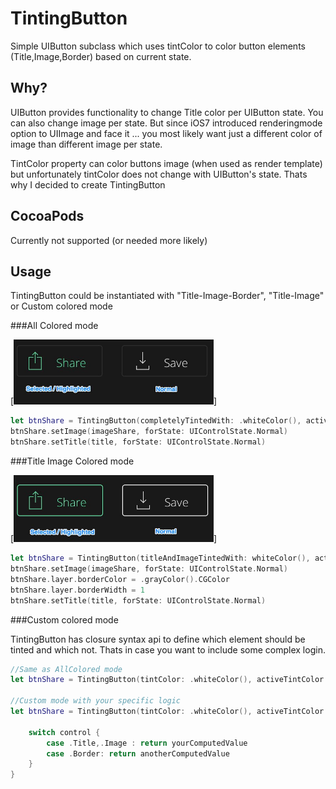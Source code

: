 # TintingButton

Simple UIButton subclass which uses tintColor to color button elements (Title,Image,Border) based on current state. 

Why?
---

UIButton provides functionality to change Title color per UIButton state. You can also change image per state. But since iOS7 introduced renderingmode option to UIImage and face it ... you most likely want just a different color of image than different image per state. 

TintColor property can color buttons image (when used as render template) but unfortunately tintColor does not change with UIButton's state. Thats why I decided to create TintingButton

CocoaPods
---
Currently not supported (or needed more likely)


Usage
---

TintingButton could be instantiated with "Title-Image-Border", "Title-Image" or Custom colored mode 



###All Colored mode

[<img width="320 px" src="previews/screenshot1.jpg"/>]
~~~swift
let btnShare = TintingButton(completelyTintedWith: .whiteColor(), activeTintColor: .greenColor())
btnShare.setImage(imageShare, forState: UIControlState.Normal)
btnShare.setTitle(title, forState: UIControlState.Normal)

~~~
###Title Image Colored mode 

[<img width="320 px" src="previews/screenshot2.jpg"/>]


~~~swift
let btnShare = TintingButton(titleAndImageTintedWith: whiteColor(), activeTintColor: .greenColor())
btnShare.setImage(imageShare, forState: UIControlState.Normal)
btnShare.layer.borderColor = .grayColor().CGColor
btnShare.layer.borderWidth = 1
btnShare.setTitle(title, forState: UIControlState.Normal)

~~~
###Custom colored mode

TintingButton has closure syntax api to define which element should be tinted and which not. Thats in case you want to include some complex login.

~~~swift
//Same as AllColored mode
let btnShare = TintingButton(tintColor: .whiteColor(), activeTintColor: .greenColor()) { (control) -> Bool in return true}

//Custom mode with your specific logic
let btnShare = TintingButton(tintColor: .whiteColor(), activeTintColor: .greenColor()) { (control) -> Bool in
    
	switch control {
        case .Title,.Image : return yourComputedValue
        case .Border: return anotherComputedValue
    }
}
~~~
